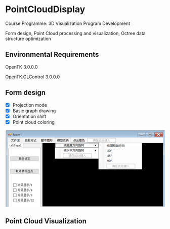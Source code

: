 # PointCloudDisplay
Course Programme: 3D Visualization Program Development

Form design, Point Cloud processing and visualization, Octree data structure optimization

## Environmental Requirements
OpenTK 3.0.0.0

OpenTK.GLControl 3.0.0.0
## Form design
- [x] Projection mode
- [x] Basic graph drawing
- [x] Orientation shift
- [x] Point cloud coloring

![image](https://github.com/Zhaozhpe/PointCloudDisplay/blob/master/IMG/form.png "form")

## Point Cloud Visualization

